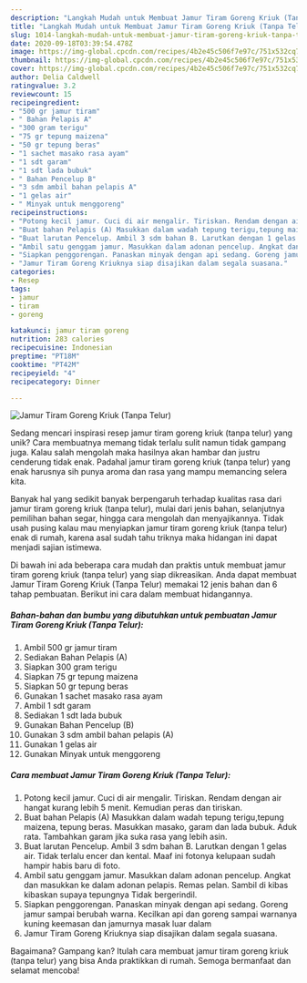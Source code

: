 ```yaml
---
description: "Langkah Mudah untuk Membuat Jamur Tiram Goreng Kriuk (Tanpa Telur), Lezat"
title: "Langkah Mudah untuk Membuat Jamur Tiram Goreng Kriuk (Tanpa Telur), Lezat"
slug: 1014-langkah-mudah-untuk-membuat-jamur-tiram-goreng-kriuk-tanpa-telur-lezat
date: 2020-09-18T03:39:54.478Z
image: https://img-global.cpcdn.com/recipes/4b2e45c506f7e97c/751x532cq70/jamur-tiram-goreng-kriuk-tanpa-telur-foto-resep-utama.jpg
thumbnail: https://img-global.cpcdn.com/recipes/4b2e45c506f7e97c/751x532cq70/jamur-tiram-goreng-kriuk-tanpa-telur-foto-resep-utama.jpg
cover: https://img-global.cpcdn.com/recipes/4b2e45c506f7e97c/751x532cq70/jamur-tiram-goreng-kriuk-tanpa-telur-foto-resep-utama.jpg
author: Delia Caldwell
ratingvalue: 3.2
reviewcount: 15
recipeingredient:
- "500 gr jamur tiram"
- " Bahan Pelapis A"
- "300 gram terigu"
- "75 gr tepung maizena"
- "50 gr tepung beras"
- "1 sachet masako rasa ayam"
- "1 sdt garam"
- "1 sdt lada bubuk"
- " Bahan Pencelup B"
- "3 sdm ambil bahan pelapis A"
- "1 gelas air"
- " Minyak untuk menggoreng"
recipeinstructions:
- "Potong kecil jamur. Cuci di air mengalir. Tiriskan. Rendam dengan air hangat kurang lebih 5 menit. Kemudian peras dan tiriskan."
- "Buat bahan Pelapis (A) Masukkan dalam wadah tepung terigu,tepung maizena, tepung beras. Masukkan masako, garam dan lada bubuk. Aduk rata. Tambahkan garam jika suka rasa yang lebih asin."
- "Buat larutan Pencelup. Ambil 3 sdm bahan B. Larutkan dengan 1 gelas air. Tidak terlalu encer dan kental. Maaf ini fotonya kelupaan sudah hampir habis baru di foto."
- "Ambil satu genggam jamur. Masukkan dalam adonan pencelup. Angkat dan masukkan ke dalam adonan pelapis. Remas pelan. Sambil di kibas kibaskan supaya tepungnya Tidak bergerindil."
- "Siapkan penggorengan. Panaskan minyak dengan api sedang. Goreng jamur sampai berubah warna. Kecilkan api dan goreng sampai warnanya kuning keemasan dan jamurnya masak luar dalam"
- "Jamur Tiram Goreng Kriuknya siap disajikan dalam segala suasana."
categories:
- Resep
tags:
- jamur
- tiram
- goreng

katakunci: jamur tiram goreng 
nutrition: 283 calories
recipecuisine: Indonesian
preptime: "PT18M"
cooktime: "PT42M"
recipeyield: "4"
recipecategory: Dinner

---
```



![Jamur Tiram Goreng Kriuk (Tanpa Telur)](https://img-global.cpcdn.com/recipes/4b2e45c506f7e97c/751x532cq70/jamur-tiram-goreng-kriuk-tanpa-telur-foto-resep-utama.jpg)

Sedang mencari inspirasi resep jamur tiram goreng kriuk (tanpa telur) yang unik? Cara membuatnya memang tidak terlalu sulit namun tidak gampang juga. Kalau salah mengolah maka hasilnya akan hambar dan justru cenderung tidak enak. Padahal jamur tiram goreng kriuk (tanpa telur) yang enak harusnya sih punya aroma dan rasa yang mampu memancing selera kita.

Banyak hal yang sedikit banyak berpengaruh terhadap kualitas rasa dari jamur tiram goreng kriuk (tanpa telur), mulai dari jenis bahan, selanjutnya pemilihan bahan segar, hingga cara mengolah dan menyajikannya. Tidak usah pusing kalau mau menyiapkan jamur tiram goreng kriuk (tanpa telur) enak di rumah, karena asal sudah tahu triknya maka hidangan ini dapat menjadi sajian istimewa.




Di bawah ini ada beberapa cara mudah dan praktis untuk membuat jamur tiram goreng kriuk (tanpa telur) yang siap dikreasikan. Anda dapat membuat Jamur Tiram Goreng Kriuk (Tanpa Telur) memakai 12 jenis bahan dan 6 tahap pembuatan. Berikut ini cara dalam membuat hidangannya.

<!--inarticleads1-->

##### Bahan-bahan dan bumbu yang dibutuhkan untuk pembuatan Jamur Tiram Goreng Kriuk (Tanpa Telur):

1. Ambil 500 gr jamur tiram
1. Sediakan  Bahan Pelapis (A)
1. Siapkan 300 gram terigu
1. Siapkan 75 gr tepung maizena
1. Siapkan 50 gr tepung beras
1. Gunakan 1 sachet masako rasa ayam
1. Ambil 1 sdt garam
1. Sediakan 1 sdt lada bubuk
1. Gunakan  Bahan Pencelup (B)
1. Gunakan 3 sdm ambil bahan pelapis (A)
1. Gunakan 1 gelas air
1. Gunakan  Minyak untuk menggoreng




<!--inarticleads2-->

##### Cara membuat Jamur Tiram Goreng Kriuk (Tanpa Telur):

1. Potong kecil jamur. Cuci di air mengalir. Tiriskan. Rendam dengan air hangat kurang lebih 5 menit. Kemudian peras dan tiriskan.
1. Buat bahan Pelapis (A) Masukkan dalam wadah tepung terigu,tepung maizena, tepung beras. Masukkan masako, garam dan lada bubuk. Aduk rata. Tambahkan garam jika suka rasa yang lebih asin.
1. Buat larutan Pencelup. Ambil 3 sdm bahan B. Larutkan dengan 1 gelas air. Tidak terlalu encer dan kental. Maaf ini fotonya kelupaan sudah hampir habis baru di foto.
1. Ambil satu genggam jamur. Masukkan dalam adonan pencelup. Angkat dan masukkan ke dalam adonan pelapis. Remas pelan. Sambil di kibas kibaskan supaya tepungnya Tidak bergerindil.
1. Siapkan penggorengan. Panaskan minyak dengan api sedang. Goreng jamur sampai berubah warna. Kecilkan api dan goreng sampai warnanya kuning keemasan dan jamurnya masak luar dalam
1. Jamur Tiram Goreng Kriuknya siap disajikan dalam segala suasana.




Bagaimana? Gampang kan? Itulah cara membuat jamur tiram goreng kriuk (tanpa telur) yang bisa Anda praktikkan di rumah. Semoga bermanfaat dan selamat mencoba!
